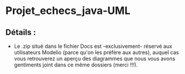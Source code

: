 # Projet_echecs_java-UML

## Détails :

- Le .zip situé dans le fichier Docs est -exclusivement- réservé aux utilisateurs Modelio (parce qu'on les préfère aux autres), auquel cas vous retrouverez un aperçu des diagrammes que nous vous avons gentiments joint dans ce même dossiers (merci !!!).

